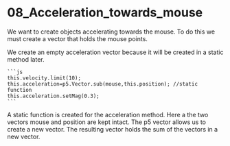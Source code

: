 # 08_Acceleration_towards_mouse
We want to create objects accelerating towards the mouse.
To do this we must create a vector that holds the mouse points.

We create an empty acceleration vector because it will be  created in a static method later.

	```js
	this.velocity.limit(10);
	this.acceleration=p5.Vector.sub(mouse,this.position); //static function
	this.acceleration.setMag(0.3);
	```

A static function is created for the acceleration method. Here a the two vectors mouse and position are kept intact. 
The p5 vector allows us to create a new vector.
The resulting vector holds the sum of the vectors in a new vector.
 